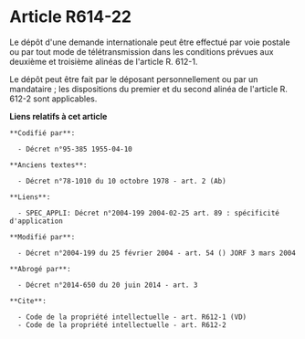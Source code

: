 # Article R614-22

Le dépôt d'une demande internationale peut être effectué par voie postale ou par tout mode de télétransmission dans les
conditions prévues aux deuxième et troisième alinéas de l'article R. 612-1. 

Le dépôt peut être fait par le déposant personnellement ou par un mandataire ; les dispositions du premier et du second
alinéa de l'article R. 612-2 sont applicables.

**Liens relatifs à cet article**

	**Codifié par**:

	  - Décret n°95-385 1955-04-10

	**Anciens textes**:

	  - Décret n°78-1010 du 10 octobre 1978 - art. 2 (Ab)

	**Liens**:

	  - SPEC_APPLI: Décret n°2004-199 2004-02-25 art. 89 : spécificité d'application

	**Modifié par**:

	  - Décret n°2004-199 du 25 février 2004 - art. 54 () JORF 3 mars 2004

	**Abrogé par**:

	  - Décret n°2014-650 du 20 juin 2014 - art. 3

	**Cite**:

	  - Code de la propriété intellectuelle - art. R612-1 (VD)
	  - Code de la propriété intellectuelle - art. R612-2
